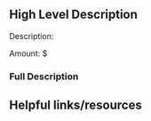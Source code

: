 ## High Level Description

<!--
Please explain what this bounty is for in 1-3 sentences.

Ex. "Build an integration with Shopify that allows businesses to easily add XRP as a payment option next to credit card payment flows."
-->

Description:

<!--
Recommend a total value amount for the bounty, in U.S. Dollars. The exact amount will be determined by the approving committee and may be higher or lower than this recommendation.
-->

Amount: $

### Full Description

<!--
All the details required to complete this task.

Questions you should answer here:
1. What problem is this solving?
2. How will they know if they solved the problem well?
3. What are the requirements for this solution?

If there are smaller milestones with individual awards, please include them here with the following template:

| # | High-Level Description | Details | Proposed Potential Award |
| 1 | ... | ... | $... |

(The proposed amounts from milestones should add up to the amount listed at the top of the bounty proposal)
-->

## Helpful links/resources

<!--
Is there anything else that would be helpful for someone picking up this bounty to know about/reference?

Ex.
* Are there existing solutions to this problem which would be helpful to learn from?
* Are there open source projects which can be used as a reference?
* Are there particularly relevant documentation pages?
-->

<!--
NOTE FOR AFTER YOU OPEN THE PULL REQUEST

Feel free to comment what you'd like feedback on from other community members or maintainers. Its ok not to have all the answers up front!

Ex. "I'm not sure the exact amount to award, so feedback on how much this would be worth to complete would be appreciated."
-->
